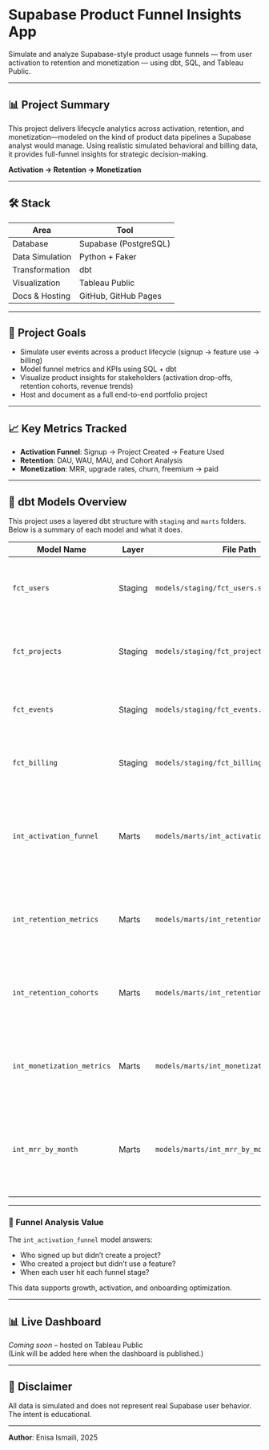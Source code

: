 # Supabase Product Funnel Insights App

Simulate and analyze Supabase-style product usage funnels — from user activation to retention and monetization — using dbt, SQL, and Tableau Public.

---

## 📊 Project Summary

This project delivers lifecycle analytics across activation, retention, and monetization—modeled on the kind of product data pipelines a Supabase analyst would manage. Using realistic simulated behavioral and billing data, it provides full-funnel insights for strategic decision-making.

**Activation → Retention → Monetization**

---

## 🛠️ Stack

| Area              | Tool                 |
|-------------------|----------------------|
| Database          | Supabase (PostgreSQL) |
| Data Simulation   | Python + Faker        |
| Transformation    | dbt                   |
| Visualization     | Tableau Public        |
| Docs & Hosting    | GitHub, GitHub Pages  |

---

## 🎯 Project Goals

- Simulate user events across a product lifecycle (signup → feature use → billing)
- Model funnel metrics and KPIs using SQL + dbt
- Visualize product insights for stakeholders (activation drop-offs, retention cohorts, revenue trends)
- Host and document as a full end-to-end portfolio project

---

## 📈 Key Metrics Tracked

- **Activation Funnel**: Signup → Project Created → Feature Used
- **Retention**: DAU, WAU, MAU, and Cohort Analysis
- **Monetization**: MRR, upgrade rates, churn, freemium → paid

---

## 🧱 dbt Models Overview

This project uses a layered dbt structure with `staging` and `marts` folders. Below is a summary of each model and what it does.

| Model Name                 | Layer     | File Path                                 | Description                                                                                       | Output Schema     |
|----------------------------|-----------|--------------------------------------------|----------------------------------------------------------------------------------------------------|--------------------|
| `fct_users`                | Staging   | `models/staging/fct_users.sql`             | Cleans and exposes user data from the Supabase DB                                                  | `supabase_funnel` |
| `fct_projects`             | Staging   | `models/staging/fct_projects.sql`          | Cleans project creation events linked to users                                                     | `supabase_funnel` |
| `fct_events`               | Staging   | `models/staging/fct_events.sql`            | Normalizes event logs (e.g., table creation, auth events)                                          | `supabase_funnel` |
| `fct_billing`              | Staging   | `models/staging/fct_billing.sql`           | Prepares user billing data and monetization signals                                                | `supabase_funnel` |
| `int_activation_funnel`    | Marts     | `models/marts/int_activation_funnel.sql`   | Tracks user journey from signup → project creation → feature usage, with drop-off indicators       | `supabase_funnel` |
| `int_retention_metrics`    | Marts     | `models/marts/int_retention_metrics.sql`   | Aggregates DAU, WAU, and MAU by day using rolling activity windows                                 | `supabase_funnel` |
| `int_retention_cohorts`    | Marts     | `models/marts/int_retention_cohorts.sql`   | Builds user-level cohort tables with week-based retention offset since signup                      | `supabase_funnel` |
| `int_monetization_metrics` | Marts     | `models/marts/int_monetization_metrics.sql`| Captures upgrade timing, churn risk, and total revenue by user                                     | `supabase_funnel` |
| `int_mrr_by_month`         | Marts     | `models/marts/int_mrr_by_month.sql`        | Calculates Monthly Recurring Revenue (MRR) grouped by plan type and billing month                 | `supabase_funnel` |

---

### 🧠 Funnel Analysis Value

The `int_activation_funnel` model answers:

- Who signed up but didn’t create a project?
- Who created a project but didn’t use a feature?
- When each user hit each funnel stage?

This data supports growth, activation, and onboarding optimization.

---

## 📊 Live Dashboard

*Coming soon* – hosted on Tableau Public  
(Link will be added here when the dashboard is published.)

---

## 📎 Disclaimer

All data is simulated and does not represent real Supabase user behavior. The intent is educational.

---

**Author**: Enisa Ismaili, 2025
